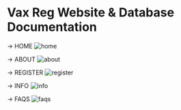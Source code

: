 # Vax Reg Website & Database Documentation

-> HOME
![home](https://github.com/abxde9999/Vax-Reg-Database/assets/103562421/de5bc373-6c31-4548-8dfc-ff322fc94044)

-> ABOUT
![about](https://github.com/abxde9999/Vax-Reg-Database/assets/103562421/bae36fc6-3b90-404e-a93c-da753c731cfd)

-> REGISTER
![register](https://github.com/abxde9999/Vax-Reg-Database/assets/103562421/8b705a9f-49aa-494e-9a6c-50ea12ab0021)

-> INFO
![info](https://github.com/abxde9999/Vax-Reg-Database/assets/103562421/97ee4bcb-8acf-450b-9f01-497251e2c498)

-> FAQS
![faqs](https://github.com/abxde9999/Vax-Reg-Database/assets/103562421/5d5756ed-9ab4-48af-a3fd-102d16e15f82)







